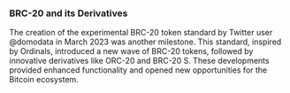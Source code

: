 ### BRC-20 and its Derivatives
The creation of the experimental BRC-20 token standard by Twitter user @domodata in March 2023 was another milestone. This standard, inspired by Ordinals, introduced a new wave of BRC-20 tokens, followed by innovative derivatives like ORC-20 and BRC-20 S. These developments provided enhanced functionality and opened new opportunities for the Bitcoin ecosystem.
